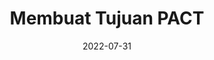 ---
title: "Membuat Tujuan PACT"
date: 2022-07-31
images:
- "/blog-img/eurovelo-1.jpg"
categories:
- Pribadi
summary: "Membuat tujuan hidup dengan metode PACT"
lang: "Bahasa Indonesia"
featured: true
---